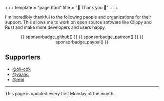 +++
template = "page.html"
title = "🎉 Thank you 🎉"
+++

I'm incredibly thankful to the following people and organizations for their support. This allows me to work on open source software like Clippy and Rust and make more developers and users happy.

<div style="text-align:center">
{{ sponsorbadge_github() }} {{ sponsorbadge_patreon() }} {{ sponsorbadge_paypal() }}
</div>

## Supporters

* [@oli-obk](https://github.com/oli-obk)
* [@yaahc](https://github.com/yaahc)
* [@repi](https://github.com/repi)

<!---
Everyone below 50€/mo

## Bronze sponsors
## Silver sponsors
## Gold sponsors
-->
-----

This page is updated every first Monday of the month.
